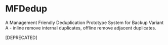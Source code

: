 # MFDedup
A Management Friendly Deduplication Prototype System for Backup
Variant A - inline remove internal duplicates, offline remove adjacent duplicates. 

[DEPRECATED]
